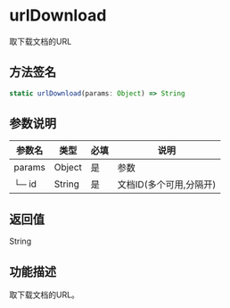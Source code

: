 # urlDownload

取下载文档的URL

## 方法签名
```typescript
static urlDownload(params: Object) => String
```

## 参数说明
| 参数名 | 类型 | 必填 | 说明 |
|--------|------|------|------|
| params | Object | 是 | 参数 |
| └─ id | String | 是 | 文档ID(多个可用,分隔开) |

## 返回值
String

## 功能描述
取下载文档的URL。 
